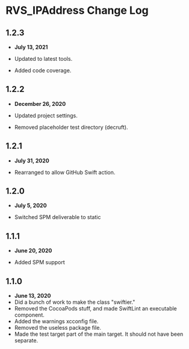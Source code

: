 # RVS_IPAddress Change Log

## 1.2.3

- **July 13, 2021**

- Updated to latest tools.
- Added code coverage.

## 1.2.2

- **December 26, 2020**

- Updated project settings.
- Removed placeholder test directory (decruft).

## 1.2.1

- **July 31, 2020**

- Rearranged to allow GitHub Swift action.

## 1.2.0

- **July 5, 2020**

- Switched SPM deliverable to static

## 1.1.1

- **June 20, 2020**

- Added SPM support

## 1.1.0

- **June 13, 2020**
- Did a bunch of work to make the class "swiftier."
- Removed the CocoaPods stuff, and made SwiftLint an executable component.
- Added the warnings xcconfig file.
- Removed the useless package file.
- Made the test target part of the main target. It should not have been separate.
